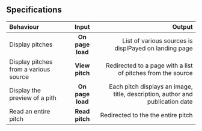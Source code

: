 ## Specifications
| Behaviour | Input | Output |
| :---------------- | :---------------: | ------------------: |
| Display pitches | **On page load** | List of various sources is displPayed on landing page |
| Display pitches from a various source | **View pitch** | Redirected to a page with a list of pitches from the source |
| Display the preview of a pith | **On page load** | Each pitch displays an image, title, description, author and publication date |
| Read an entire pitch | **Read pitch** | Redirected to the the entire pitch |